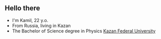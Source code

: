 ## Hello there

- I'm Kamil, 22 y.o.
- From Russia, living in Kazan
- The Bachelor of Science degree in Physics [Kazan Federal University](https://kpfu.ru/)
